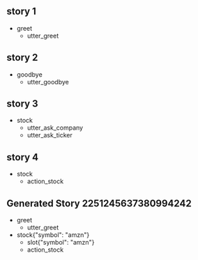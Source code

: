 ## story 1
* greet
    - utter_greet

## story 2
* goodbye
    - utter_goodbye

## story 3
* stock
    - utter_ask_company
    - utter_ask_ticker

## story 4
* stock
    - action_stock
## Generated Story 2251245637380994242
* greet
    - utter_greet
* stock{"symbol": "amzn"}
    - slot{"symbol": "amzn"}
    - action_stock

